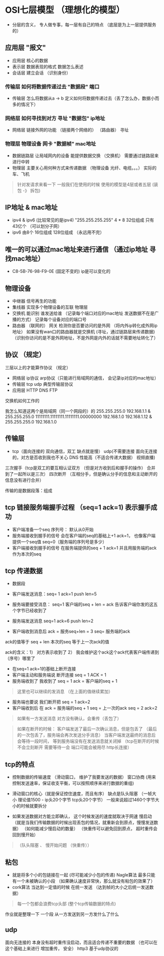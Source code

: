 # OSI七层模型 （理想化的模型）
- 分层的含义， 专人做专事，每一层有自己的特点 （底层是为上一层提供服务的）

## 应用层    "报文"
- 应用层  核心的数据  
- 表示层  数据表现的格式 数据怎么表述        
- 会话层  建立会话 （识别身份）

### 传输层  如何将数据传递过去    "数据段"      端口
- 传输层  怎么将数据从a -> b  定义如何将数据传递过去（丢了怎么办，数据小而多的情况下）

### 网络层  如何寻找到对方 寻址   "数据包"      ip地址 
- 网络层  链接外网的功能 （链接两个网络的）  （路由器） 寻址

### 物理层  物理设备 网卡   "数据帧"   mac地址
- 数据链路层  让局域网内的设备 能提供数据交换 （交换机）  需要通过链路层来进行中转
- 物理层  主要关心用何种方式来传递数据 （物理设备 光纤、电缆。。。） 实际的车、飞机

> 针对发请求来看一下  一般我们在使用的时候 使用的模型是4层或者五层  (装包 -》 拆包)


## IP地址 & mac地址
- ipv4   &    ipv6  (比较常见的是ipv4)   "255.255.255.255"  4 * 8  32位组成    只有43亿个  （可以划分子网）
- ipv6  由8个 16位组成   128位组成  （永远用不完）

## 唯一的可以通过mac地址来进行通信  （通过ip地址 寻找mac地址）
- C8-5B-76-98-F9-0E (固定不变的)  ip是可以变化的

## 物理设备
- 中继器  信号再生的功能
- 集线器  实现多个物理设备的互联 物理层
- 交换机  能识别 谁发送给谁  （记录每个端口对应的mac地址  发送数据不在是广播的方式）  记录每个设备对应的端口号  
- 路由器 （联网的） 网关  检测你是否要访问的是外网 （将内外ip转化成外网ip地址） 如果没有wan口的路由器就是交换机  (寻址，通过链路层来传递数据)  （识别你访问的是不是外网地址，不是外网是内外的话就不需要地址转化了）


## 协议 （规定）
三层以上的才能算作协议 （规定）

- 网络层 ip协议   arp协议（只能进行局域网的通信， 会记录ip对应的mac地址）
- 传输层 tcp  udp 典型传输层协议  
- 应用层 HTTP DNS FTP 


交换机如何工作的

我怎么知道这两个是局域网（同一个网段的）的  255.255.255.0
192.168.1.1  & 255.255.255.0      11111111.11111111.11111111.00000000   192.168.1.0
192.168.1.12  & 255.255.255.0                                           192.168.1.0

## 传输层
- tcp（面向连接的 双向通信，双工  缺点就是慢）  udp(不需要连接 面向无连接的，对方是否收到我也不关心 DNS  性能高（不适合传递大数据） 视频直播) 


三次握手（tcp是双工的要互相认证双方 （但是对方收到后和握手的操作） 合并到了一起所以是三次）
四次断开 （互相分手，但是确认分手的信息和主动断开的信息没有进行合并） 


传输的是数据段落：组成



## tcp 链接服务端握手过程  （seq=1 ack=1) 表示握手成功
- 客户端准备一个seq 序列号： 默认从0开始 
- 服务端接收到握手的信号 会在客户端的seq的基础上+1  ack=1， 也像客户端提供一个seq值 seq=0（服务端的序列号是多少）
- 客户端接收到握手的信号  在服务端提供的seq + 1  ack=1  并且用服务端的ack作为本次的seq


## tcp 传递数据
- 数据段

- 客户端发送消息：seq= 1  ack=1   push  len=5
- 服务端要接受消息： seq=1  客户端的seq + len = ack 告诉客户端你发的这五个字节已经收到了
- 服务端发送消息  seq=1  ack=6  push len=2
- 客户端收到消息后 ack = 服务seq+len  = 3   seq= 服务端的ack


ack的值等于 seq + len  本次的seq 等于上一次ack的值


ack的含义：1） 对方表示收到了  2） 我会维护这个ack这个ack代表客户端传递到（序号）哪里了



- 在seq=1 ack=1的基础上断开连接
- 客户端主动和服务端说 断开连接 seq = 1 ACK = 1
- 服务端收到了  我收到了  seq = 1   ack = 客户端的seq + 1

> 这里也可以继续的发消息 （在上面的值继续累加）

- 服务端也要说 我们断开把  seq = 1 ack=2
- 客户端收到后 在 ack = 服务端的seq + 1    seq = 上一次的ack   seq = 2  ack=2

> 如果有一方发送消息 对方没有确认，会重传（丢包了）

> 如果在断开的时候： 客户端发送了最后一次确认消息，但是包丢了 （最后的一次包丢了，服务端会再次发送分手消息） 当客户端发送最终的消息后会等待一段时间， 等到服务端没有在发送消息就关闭掉  （tcp在断开的时候 不会立刻断开 需要等待一会 端口可能会被用尽 http长连接）


## tcp的特点
- 控制数据的传输速度 （滑动窗口， 维护了我要发送的数据）  窗口协商  (用来控制发送速率，保证收支平衡，可以按照顺序来进行数据的重组)
- 滑动窗口的核心（就是保证控住速度，而且有序） 缺点是队头阻塞 （一帧大小 理论值1500 - ip头20个字节  tcp头20个字节） 一般来说超过1460个字节大小的时候就要拆分

- 如果发送数据对方能立即确认， 这个时候发送的速度就取决于网速  慢启动  （就是当我们传输数据的时候出现丢包的情况，就重新会到原点，慢慢发送数据） （如何能减少慢启动的数量）  （快重传可以避免回到原点， 超时重传会回到慢开始）

> （队头阻塞  、 慢开始问题 （快重传））

## 粘包  
- 就是将多个小的包链接在一起  (尽可能减少小包的传递) Nagle算法 最多只能有一个未被确认的小段 （如果确认速度非常快，那么就没有粘包的效果了）
- cork算法 当达到一定值的时候 在统一发送 （达到帧的大小之后统一发送数据）  

> 每一个包都会浪费tcp头部 (整个tcp传输数据的特点)


作业就是整理一下 一个段 从一方发送到另一方发什么了什么


## udp 
面向无连接的 本身没有超时重传没启动，而且适合传递不重要的数据 （也可以在这个基础上来进行 增加重传， 安全） http3 基于udp协议的


